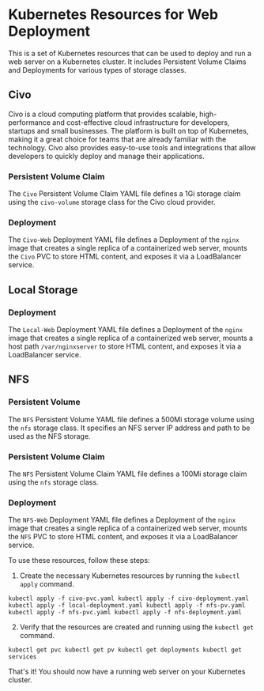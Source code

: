 # Kubernetes Resources for Web Deployment

This is a set of Kubernetes resources that can be used to deploy and run a web server on a Kubernetes cluster. It includes Persistent Volume Claims and Deployments for various types of storage classes.

## Civo

Civo is a cloud computing platform that provides scalable, high-performance and cost-effective cloud infrastructure for developers, startups and small businesses. The platform is built on top of Kubernetes, making it a great choice for teams that are already familiar with the technology. Civo also provides easy-to-use tools and integrations that allow developers to quickly deploy and manage their applications.

### Persistent Volume Claim

The `Civo` Persistent Volume Claim YAML file defines a 1Gi storage claim using the `civo-volume` storage class for the Civo cloud provider.

### Deployment

The `Civo-Web` Deployment YAML file defines a Deployment of the `nginx` image that creates a single replica of a containerized web server, mounts the `Civo` PVC to store HTML content, and exposes it via a LoadBalancer service.

## Local Storage

### Deployment

The `Local-Web` Deployment YAML file defines a Deployment of the `nginx` image that creates a single replica of a containerized web server, mounts a host path `/var/nginxserver` to store HTML content, and exposes it via a LoadBalancer service.

## NFS

### Persistent Volume

The `NFS` Persistent Volume YAML file defines a 500Mi storage volume using the `nfs` storage class. It specifies an NFS server IP address and path to be used as the NFS storage.

### Persistent Volume Claim

The `NFS` Persistent Volume Claim YAML file defines a 100Mi storage claim using the `nfs` storage class.

### Deployment

The `NFS-Web` Deployment YAML file defines a Deployment of the `nginx` image that creates a single replica of a containerized web server, mounts the `NFS` PVC to store HTML content, and exposes it via a LoadBalancer service.

To use these resources, follow these steps:

1.  Create the necessary Kubernetes resources by running the `kubectl apply` command.

`kubectl apply -f civo-pvc.yaml kubectl apply -f civo-deployment.yaml kubectl apply -f local-deployment.yaml kubectl apply -f nfs-pv.yaml kubectl apply -f nfs-pvc.yaml kubectl apply -f nfs-deployment.yaml`

2.  Verify that the resources are created and running using the `kubectl get` command.

`kubectl get pvc kubectl get pv kubectl get deployments kubectl get services`

That's it! You should now have a running web server on your Kubernetes cluster.